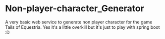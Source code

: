 # Non-player-character_Generator
A very basic web service to generate non player character for the game Tails of Equestria. Yes it's a little overkill but it's just to play with spring boot :D
